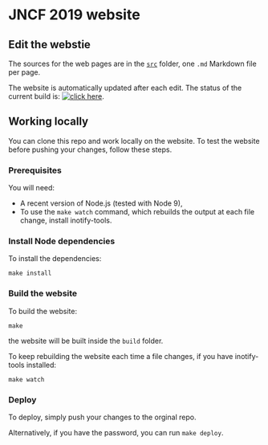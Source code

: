 # JNCF 2019 website

## Edit the webstie

The sources for the web pages are in the [`src`](src) folder, one
`.md` Markdown file per page.

The website is automatically updated after each edit. The status of
the current build is: [![click
here](https://api.travis-ci.org/defeo/jncf-web-2019.svg?branch=master)](https://travis-ci.org/defeo/jncf-web-2019#).

## Working locally

You can clone this repo and work locally on the website. To test the
website before pushing your changes, follow these steps.

### Prerequisites

You will need:

- A recent version of Node.js (tested with Node 9),
- To use the `make watch` command, which rebuilds the output at each
  file change, install inotify-tools.

### Install Node dependencies

To install the dependencies:

```
make install
```

### Build the website

To build the website:

```
make
```

the website will be built inside the `build` folder.

To keep rebuilding the website each time a file changes, if you have
inotify-tools installed:

```
make watch
```

### Deploy

To deploy, simply push your changes to the orginal repo.

Alternatively, if you have the password, you can run `make deploy`.

